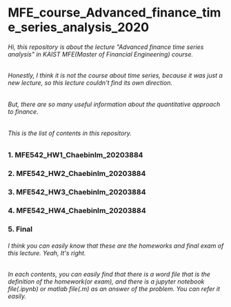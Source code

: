 # MFE_course_Advanced_finance_time_series_analysis_2020

###### Hi, this repository is about the lecture "Advanced finance time series analysis" in KAIST MFE(Master of Financial Engineering) course. 
###### Honestly, I think it is not the course about time series, because it was just a new lecture, so this lecture couldn't find its own direction. 
###### But, there are so many useful information about the quantitative approach to finance.

######  This is the list of contents in this repository.
### 1. MFE542_HW1_ChaebinIm_20203884
### 2. MFE542_HW2_ChaebinIm_20203884
### 3. MFE542_HW3_ChaebinIm_20203884
### 4. MFE542_HW4_ChaebinIm_20203884
### 5. Final

###### I think you can easily know that these are the homeworks and final exam of this lecture. Yeah, It's right.
###### In each contents, you can easily find that there is a word file that is the definition of the homework(or exam), and there is a jupyter notebook file(.ipynb) or matlab file(.m) as an answer of the problem. You can refer it easily.
